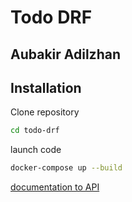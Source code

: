 # Todo DRF
##  Aubakir Adilzhan
## Installation

Clone repository
```sh
cd todo-drf
```


launch code
```sh
docker-compose up --build
```


[documentation to API](localhost:1337/docs/)
